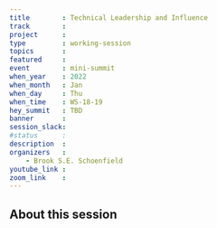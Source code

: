```yaml
---
title        : Technical Leadership and Influence
track        : 
project      : 
type         : working-session
topics       :
featured     :
event        : mini-summit
when_year    : 2022
when_month   : Jan
when_day     : Thu
when_time    : WS-18-19
hey_summit   : TBD
banner       : 
session_slack:
#status      : 
description  :
organizers   :
    - Brook S.E. Schoenfield       
youtube_link : 
zoom_link    : 
---
```


## About this session

